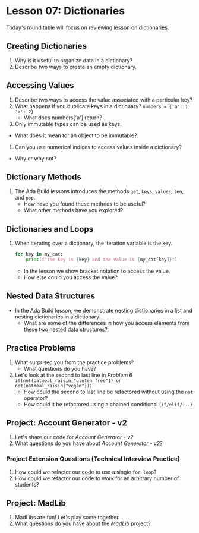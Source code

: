 # Lesson 07: Dictionaries

Today's round table will focus on reviewing [lesson on dictionaries](https://colab.research.google.com/drive/1AmKeKvSJnNacUUIU9OLSInVohWJrPLkF?usp=sharing).

## Creating Dictionaries
1. Why is it useful to organize data in a dictionary?
1. Describe two ways to create an empty dictionary.

## Accessing Values
1. Describe two ways to access the value associated with a particular key?
1. What happens if you duplicate keys in a dictionary?
    `numbers = {'a': 1, 'a': 2}`
    * What does numbers['a'] return? 
1. Only immutable types can be used as keys. 
  * What does it mean for an object to be immutable?
1. Can you use numerical indices to access values inside a dictionary? 
  * Why or why not?

## Dictionary Methods
1. The Ada Build lessons introduces the methods `get`, `keys`, `values`, `len`, and `pop`.
    * How have you found these methods to be useful?
    * What other methods have you explored?

## Dictionaries and Loops
1. When iterating over a dictionary, the iteration variable is the key.
    ```python
    for key in my_cat:
        print(f"The key is {key} and the value is {my_cat[key]}")
    ```
    * In the lesson we show bracket notation to access the value.
    * How else could you access the value?

## Nested Data Structures

* In the Ada Build lesson, we demonstrate nesting dictionaries in a list and nesting dictionaries in a dictionary.
    * What are some of the differences in how you access elements from these two nested data structures?

## Practice Problems
1. What surprised you from the practice problems?
    * What questions do you have?
1. Let's look at the second to last line in *Problem 6*
    `if(not(oatmeal_raisin["gluten_free"]) or not(oatmeal_raisin["vegan"]))`
    * How could the second to last line be refactored without using the `not` operator?
    * How could it be refactored using a chained conditional (`if/elif/...`)

## Project: Account Generator - v2

1. Let's share our code for *Account Generator - v2*
1. What questions do you have about *Account Generator - v2*?

### Project Extension Questions (Technical Interview Practice)
1. How could we refactor our code to use a single `for loop`?
1. How could we refactor our code to work for an arbitrary number of students?

## Project: MadLib

1. MadLibs are fun! Let's play some together.
1. What questions do you have about the *MadLib* project?
